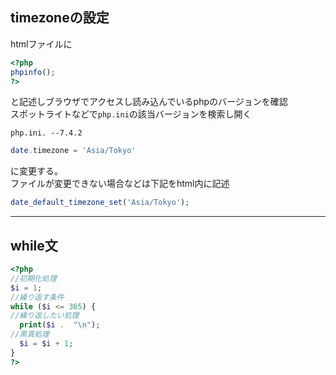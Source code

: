 ## timezoneの設定
htmlファイルに
```php
<?php
phpinfo();
?>
```
と記述しブラウザでアクセスし読み込んでいるphpのバージョンを確認  
スポットライトなどで`php.ini`の該当バージョンを検索し開く
```
php.ini. --7.4.2
```
```php
date.timezone = 'Asia/Tokyo'
```
に変更する。  
ファイルが変更できない場合などは下記をhtml内に記述
```php
date_default_timezone_set('Asia/Tokyo');
```
***
## while文
```php
<?php
//初期化処理
$i = 1;
//繰り返す条件
while ($i <= 365) {
//繰り返したい処理
  print($i .  "\n");
//黒真処理
  $i = $i + 1;
}
?>
```
